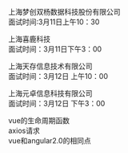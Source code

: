 上海梦创双杨数据科技股份有限公司<br/>
面试时间:3月11日上午10：30<br/>

上海喜鹿科技<br/>
面试时间：3月11日下午3：00<br/>

上海天存信息技术有限公司<br/>
面试时间：3月12日 上午10：00<br/>

上海元卓信息科技有限公司<br/>
面试时间：3月12日 下午3：00<br/>

vue的生命周期函数<br/>
axios请求<br/>
vue和angular2.0的相同点
